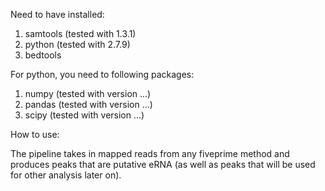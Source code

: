 Need to have installed:
1) samtools (tested with 1.3.1)
2) python (tested with 2.7.9)
3) bedtools


For python, you need to following packages:
1) numpy (tested with version ...)
2) pandas (tested with version ...)
3) scipy (tested with version ...)

How to use:

The pipeline takes in mapped reads from any fiveprime method and produces peaks that are putative eRNA (as well as peaks that will be used for other analysis later on).


